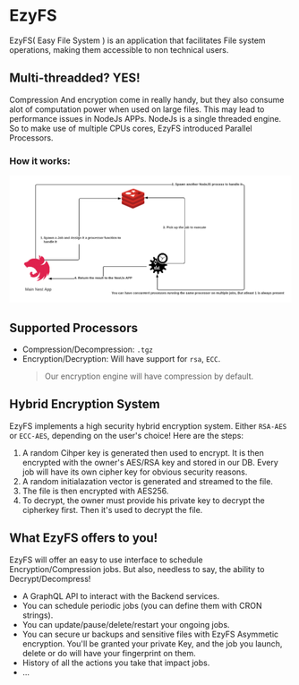# EzyFS

EzyFS( Easy File System ) is an application that facilitates File system
operations, making them accessible to non technical users.

## Multi-threadded? YES!

Compression And encryption come in really handy, but they also consume alot of
computation power when used on large files. This may lead to performance issues
in NodeJs APPs. NodeJs is a single threaded engine. So to make use of multiple
CPUs cores, EzyFS introduced Parallel Processors.

### How it works:

![Image](under_the_hood.png)

## Supported Processors

- Compression/Decompression: `.tgz`
- Encryption/Decryption: Will have support for `rsa`, `ECC`.
  > Our encryption engine will have compression by default.

## Hybrid Encryption System

EzyFS implements a high security hybrid encryption system. Either `RSA-AES` or
`ECC-AES`, depending on the user's choice! Here are the steps:

1. A random Cihper key is generated then used to encrypt. It is then encrypted
   with the owner's AES/RSA key and stored in our DB. Every job will have its
   own cipher key for obvious security reasons.
2. A random initialazation vector is generated and streamed to the file.
3. The file is then encrypted with AES256.
4. To decrypt, the owner must provide his private key to decrypt the cipherkey
   first. Then it's used to decrypt the file.

## What EzyFS offers to you!

EzyFS will offer an easy to use interface to schedule Encryption/Compression
jobs. But also, needless to say, the ability to Decrypt/Decompress!

- A GraphQL API to interact with the Backend services.
- You can schedule periodic jobs (you can define them with CRON strings).
- You can update/pause/delete/restart your ongoing jobs.
- You can secure ur backups and sensitive files with EzyFS Asymmetic encryption.
  You'll be granted your private Key, and the job you launch, delete or do will
  have your fingerprint on them.
- History of all the actions you take that impact jobs.
- ...
